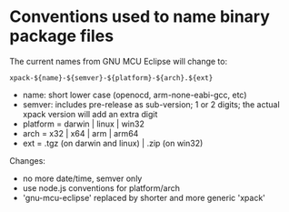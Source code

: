 # Conventions used to name binary package files

The current names from GNU MCU Eclipse will change to:

`xpack-${name}-${semver}-${platform}-${arch}.${ext}`

- name: short lower case (openocd, arm-none-eabi-gcc, etc)
- semver: includes pre-release as sub-version; 1 or 2 digits; the actual xpack version will add an extra digit
- platform = darwin | linux | win32
- arch = x32 | x64 | arm | arm64
- ext = .tgz (on darwin and linux) | .zip (on win32)

Changes:

- no more date/time, semver only
- use node.js conventions for platform/arch
- 'gnu-mcu-eclipse' replaced by shorter and more generic 'xpack'
